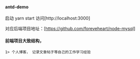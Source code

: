 #### antd-demo
启动 yarn start 访问[http://localhost:3000]

对应后端项目地址：[https://github.com/foreveheart/node-mysql]


#### 前端项目大致结构，
    1> 个人博客， 记录文章帖子等自己的工作学习经验